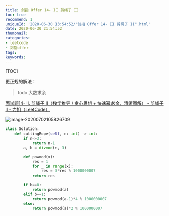 ```yaml
---
title: 剑指 Offer 14- II 剪绳子 II
toc: true
recommend: 1
uniqueId: '2020-06-30 13:54:52/"剑指 Offer 14- II 剪绳子 II".html'
date: 2020-06-30 21:54:52
thumbnail:
categories:
- leetcode
- 剑指offer
tags:
keywords:
---
```


[TOC]

<!--more-->

更正规的解法：

> todo 大数求余

[面试题14- II. 剪绳子 II（数学推导 / 贪心思想 + 快速幂求余，清晰图解） - 剪绳子 II - 力扣（LeetCode）](https://leetcode-cn.com/problems/jian-sheng-zi-ii-lcof/solution/mian-shi-ti-14-ii-jian-sheng-zi-iitan-xin-er-fen-f/)

![image-20200702105826709](https://i.loli.net/2020/07/02/xoWbpsCFD1rNLAB.png)

```python
class Solution:
    def cuttingRope(self, n: int) -> int:
        if n<=3:
            return n-1
        a, b = divmod(n, 3)

        def powmod(x):
            res = 1
            for _ in range(x):
                res = 3*res % 1000000007
            return res

        if b==0:
            return powmod(a)
        elif b==1:
            return powmod(a-1)*4 % 1000000007
        else:
            return powmod(a)*2 % 1000000007
    

```

